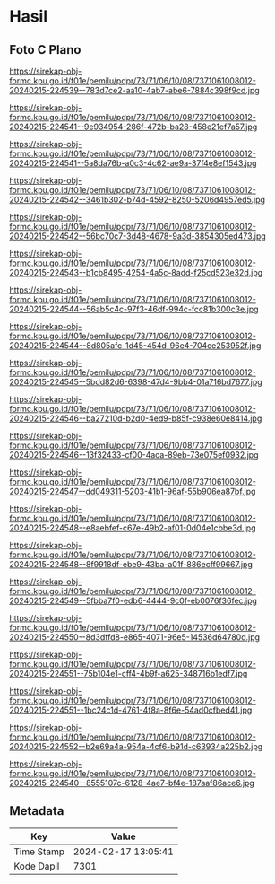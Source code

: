 # Hasil

## Foto C Plano

https://sirekap-obj-formc.kpu.go.id/f01e/pemilu/pdpr/73/71/06/10/08/7371061008012-20240215-224539--783d7ce2-aa10-4ab7-abe6-7884c398f9cd.jpg

https://sirekap-obj-formc.kpu.go.id/f01e/pemilu/pdpr/73/71/06/10/08/7371061008012-20240215-224541--9e934954-286f-472b-ba28-458e21ef7a57.jpg

https://sirekap-obj-formc.kpu.go.id/f01e/pemilu/pdpr/73/71/06/10/08/7371061008012-20240215-224541--5a8da76b-a0c3-4c62-ae9a-37f4e8ef1543.jpg

https://sirekap-obj-formc.kpu.go.id/f01e/pemilu/pdpr/73/71/06/10/08/7371061008012-20240215-224542--3461b302-b74d-4592-8250-5206d4957ed5.jpg

https://sirekap-obj-formc.kpu.go.id/f01e/pemilu/pdpr/73/71/06/10/08/7371061008012-20240215-224542--56bc70c7-3d48-4678-9a3d-3854305ed473.jpg

https://sirekap-obj-formc.kpu.go.id/f01e/pemilu/pdpr/73/71/06/10/08/7371061008012-20240215-224543--b1cb8495-4254-4a5c-8add-f25cd523e32d.jpg

https://sirekap-obj-formc.kpu.go.id/f01e/pemilu/pdpr/73/71/06/10/08/7371061008012-20240215-224544--56ab5c4c-97f3-46df-994c-fcc81b300c3e.jpg

https://sirekap-obj-formc.kpu.go.id/f01e/pemilu/pdpr/73/71/06/10/08/7371061008012-20240215-224544--8d805afc-1d45-454d-96e4-704ce253952f.jpg

https://sirekap-obj-formc.kpu.go.id/f01e/pemilu/pdpr/73/71/06/10/08/7371061008012-20240215-224545--5bdd82d6-6398-47d4-9bb4-01a716bd7677.jpg

https://sirekap-obj-formc.kpu.go.id/f01e/pemilu/pdpr/73/71/06/10/08/7371061008012-20240215-224546--ba27210d-b2d0-4ed9-b85f-c938e60e8414.jpg

https://sirekap-obj-formc.kpu.go.id/f01e/pemilu/pdpr/73/71/06/10/08/7371061008012-20240215-224546--13f32433-cf00-4aca-89eb-73e075ef0932.jpg

https://sirekap-obj-formc.kpu.go.id/f01e/pemilu/pdpr/73/71/06/10/08/7371061008012-20240215-224547--dd049311-5203-41b1-96af-55b906ea87bf.jpg

https://sirekap-obj-formc.kpu.go.id/f01e/pemilu/pdpr/73/71/06/10/08/7371061008012-20240215-224548--e8aebfef-c67e-49b2-af01-0d04e1cbbe3d.jpg

https://sirekap-obj-formc.kpu.go.id/f01e/pemilu/pdpr/73/71/06/10/08/7371061008012-20240215-224548--8f9918df-ebe9-43ba-a01f-886ecff99667.jpg

https://sirekap-obj-formc.kpu.go.id/f01e/pemilu/pdpr/73/71/06/10/08/7371061008012-20240215-224549--5fbba7f0-edb6-4444-9c0f-eb0076f36fec.jpg

https://sirekap-obj-formc.kpu.go.id/f01e/pemilu/pdpr/73/71/06/10/08/7371061008012-20240215-224550--8d3dffd8-e865-4071-96e5-14536d64780d.jpg

https://sirekap-obj-formc.kpu.go.id/f01e/pemilu/pdpr/73/71/06/10/08/7371061008012-20240215-224551--75b104e1-cff4-4b9f-a625-348716b1edf7.jpg

https://sirekap-obj-formc.kpu.go.id/f01e/pemilu/pdpr/73/71/06/10/08/7371061008012-20240215-224551--1bc24c1d-4761-4f8a-8f6e-54ad0cfbed41.jpg

https://sirekap-obj-formc.kpu.go.id/f01e/pemilu/pdpr/73/71/06/10/08/7371061008012-20240215-224552--b2e69a4a-954a-4cf6-b91d-c63934a225b2.jpg

https://sirekap-obj-formc.kpu.go.id/f01e/pemilu/pdpr/73/71/06/10/08/7371061008012-20240215-224540--8555107c-6128-4ae7-bf4e-187aaf86ace6.jpg


## Metadata

| Key        | Value               |
| ---------- | ------------------- |
| Time Stamp | 2024-02-17 13:05:41 |
| Kode Dapil | 7301                |




